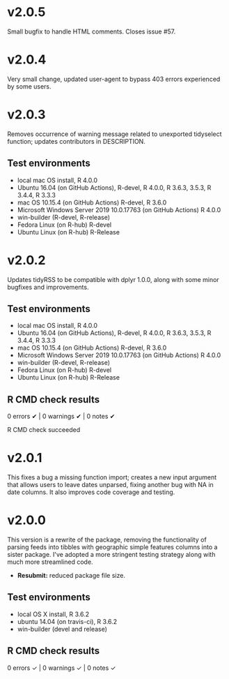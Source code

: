 # v2.0.5

Small bugfix to handle HTML comments. Closes issue #57. 

# v2.0.4

Very small change, updated user-agent to bypass 403 errors experienced by some users. 

# v2.0.3

Removes occurrence of warning message related to unexported tidyselect function; updates contributors in DESCRIPTION.

## Test environments

* local mac OS install, R 4.0.0
* Ubuntu 16.04 (on GitHub Actions), R-devel, R 4.0.0, R 3.6.3, 3.5.3, R 3.4.4, R 3.3.3
* mac OS 10.15.4 (on GitHub Actions) R-devel, R 3.6.0
* Microsoft Windows Server 2019 10.0.17763 (on GitHub Actions) R 4.0.0
* win-builder (R-devel, R-release)
* Fedora Linux (on R-hub) R-devel
* Ubuntu Linux (on R-hub) R-Release


# v2.0.2

Updates tidyRSS to be compatible with dplyr 1.0.0, along with some minor bugfixes and improvements.

## Test environments

* local mac OS install, R 4.0.0
* Ubuntu 16.04 (on GitHub Actions), R-devel, R 4.0.0, R 3.6.3, 3.5.3, R 3.4.4, R 3.3.3
* mac OS 10.15.4 (on GitHub Actions) R-devel, R 3.6.0
* Microsoft Windows Server 2019 10.0.17763 (on GitHub Actions) R 4.0.0
* win-builder (R-devel, R-release)
* Fedora Linux (on R-hub) R-devel
* Ubuntu Linux (on R-hub) R-Release

## R CMD check results

0 errors ✔ | 0 warnings ✔ | 0 notes ✔

R CMD check succeeded

# v2.0.1

This fixes a bug a missing function import; creates a new input argument that allows users to leave dates unparsed, fixing another bug with NA in date columns. It also improves code coverage and testing.

# v2.0.0

This version is a rewrite of the package, removing the functionality of parsing feeds into tibbles with geographic simple features columns into a sister package. I've adopted a more stringent testing strategy along with much more streamlined code.
- **Resubmit:** reduced package file size. 

## Test environments
* local OS X install, R 3.6.2
* ubuntu 14.04 (on travis-ci), R 3.6.2
* win-builder (devel and release)

## R CMD check results

0 errors ✓ | 0 warnings ✓ | 0 notes ✓
